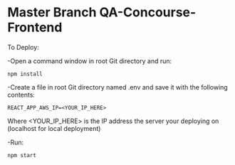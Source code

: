# Master Branch QA-Concourse-Frontend


To Deploy:

-Open a command window in root Git directory and run:

```
npm install
```

-Create a file in root Git directory named .env and save it with the following contents:

```
REACT_APP_AWS_IP=<YOUR_IP_HERE>
```
Where <YOUR_IP_HERE> is the IP address the server your deploying on (localhost for local deployment)

-Run:

```
npm start
```
